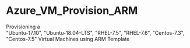 # Azure_VM_Provision_ARM
Provisioning a  
        "Ubuntu-17.10",
        "Ubuntu-18.04-LTS",
        "RHEL-7.5",
        "RHEL-7.6",
        "Centos-7.3",
        "Centos-7.5" 
Virtual Machines using ARM Template

